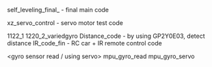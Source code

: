self_leveling_final_   - final main code

xz_servo_control - servo motor test code

<practice>
1122_1
1220_2_variedgyro
Distance_code - by using GP2Y0E03, detect distance 
IR_code_fin  - RC car + IR remote control code

<gyro sensor read / using servo>
mpu_gyro_read
mpu_gyro_servo
